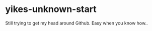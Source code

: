 yikes-unknown-start
===================

Still trying to get my head around Github. Easy when you know how..

